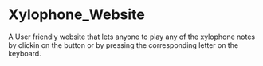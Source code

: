 # Xylophone_Website
A User friendly website that lets anyone to play any of the xylophone notes by clickin 
on the button or by pressing the corresponding letter on the keyboard.
